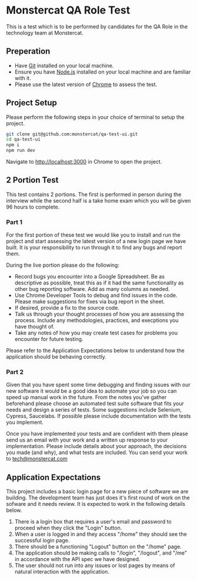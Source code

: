 # Monstercat QA Role Test

This is a test which is to be performed by candidates for the QA Role in the technology team at Monstercat.

## Preperation

 * Have [Git](https://git-scm.com/) installed on your local machine.
 * Ensure you have [Node.js](https://nodejs.org/en/download/) installed on your local machine and are familiar with it.
 * Please use the latest version of [Chrome](https://www.google.com/chrome/) to assess the test.

## Project Setup

Please perform the following steps in your choice of terminal to setup the project.

```bash
git clone git@github.com:monstercat/qa-test-ui.git
cd qa-test-ui
npm i
npm run dev
```

Navigate to [http://localhost:3000](http://localhost:3000) in Chrome to open the project.

## 2 Portion Test

This test contains 2 portions. The first is performed in person during the interview while the second half is a take home exam which you will be given 96 hours to complete.

### Part 1

For the first portion of these test we would like you to install and run the project and start assessing the latest version of a new login page we have built. It is your responsibility to run through it to find any bugs and report them. 

During the live portion please do the following:

 * Record bugs you encounter into a Google Spreadsheet. Be as descriptive as possible, treat this as if it had the same functionality as other bug reporting software. Add as many columns as needed.
 * Use Chrome Developer Tools to debug and find issues in the code. Please make suggestions for fixes via bug report in the sheet.
 * If desired, provide a fix to the source code.
 * Talk us through your thought processes of how you are assessing the process. Include any methodologies, practices, and execptions you have thought of.
 * Take any notes of how you may create test cases for problems you encounter for future testing.
 
Please refer to the Application Expectations below to understand how the application should be behaving correctly.
 
### Part 2

Given that you have spent some time debugging and finding issues with our new software it would be a good idea to automate your job so you can speed up manual work in the future. From the notes you've gather beforehand please choose an automated test suite software that fits your needs and design a series of tests. Some suggestions include Selenium, Cypress, Saucelabs. If possible please include documentation with the tests you implement.

Once you have implemented your tests and are confident with them please send us an email with your work and a written up response to your implementation. Please include details about your approach, the decisions you made (and why), and what tests are included. You can send your work to tech@monstercat.com

## Application Expectations

This project includes a basic login page for a new piece of software we are building. The development team has just does it's first round of work on the sofware and it needs review. It is expected to work in the following details below.

 1. There is a login box that requires a user's email and password to proceed when they click the "Login" button.
 2. When a user is logged in and they access "/home" they should see the successful login page.
 3. There should be a functioning "Logout" button on the "/home" page.
 4. The application should be making calls to "/login", "/logout", and "/me" in accordance with the API spec we have designed.
 5. The user should not run into any issues or lost pages by means of natural interaction with the application.
 
